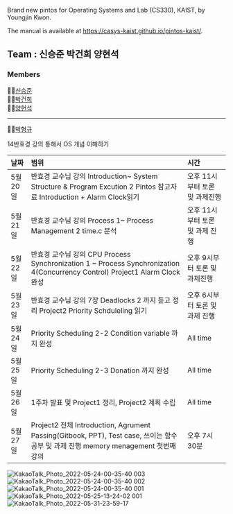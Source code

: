 Brand new pintos for Operating Systems and Lab (CS330), KAIST, by Youngjin Kwon.

The manual is available at https://casys-kaist.github.io/pintos-kaist/.


## Team : 신승준 박건희 양현석

### Members

👨‍💻[신승준](https://github.com/metacode22) <br/>
👨‍💻[박건희](https://github.com/connieya) <br/>
👨‍💻[양현석](https://github.com/piousangel) <br/>

---
👨‍💻[박형규](https://github.com/piousangel) <br/>

14반효경 강의 통해서 OS 개념 이해하기

|날짜|범위| 시간 |
|:----|:--- |:----|
|5월20일|반효경 교수님 강의 Introduction~ System Structure & Program Excution 2 Pintos 참고자료 Introduction + Alarm Clock읽기| 오후 11시부터 토론 및 과제진행 |
|5월21일|반효경 교수님 강의 Process 1~ Process Management 2 time.c 분석  | 오후 11시 부터 토론 및 과제 진행 |
|5월22일|반효경 교수님 강의 CPU Process Synchronization 1 ~ Process Synchronization 4(Concurrency Control) Project1 Alarm Clock 완성 | 오후 9시부터 토론 및 과제진행 |
|5월23일|반효경 교수님 강의 7장 Deadlocks 2 까지 듣고 정리 Project2 Priority Schduleling 읽기 | 오후 6시부터 토론 및 과제 진행 |
|5월24일| Priority Scheduling 2-2 Condition variable 까지 완성 | All time |
|5월25일| Priority Scheduling 2-3 Donation 까지 완성 | All time |
|5월26일| 1주차 발표 및 Project1 정리, Project2 계획 수립 | All time |
|5월27일| Project2 전체 Introduction, Agrument Passing(Gitbook, PPT), Test case, 쓰이는 함수 공부 및 과제 진행 memory menagement 첫번째 강의| 오후 7시 30분 |


![KakaoTalk_Photo_2022-05-24-00-35-40 003](https://user-images.githubusercontent.com/55525574/169855794-9181f8db-25dc-42fa-924a-55a3688d26d2.jpeg)
![KakaoTalk_Photo_2022-05-24-00-35-40 002](https://user-images.githubusercontent.com/55525574/169855814-724e859a-c6dc-4e13-adac-8e57a1e9e1e8.jpeg)
![KakaoTalk_Photo_2022-05-24-00-35-40 001](https://user-images.githubusercontent.com/55525574/169855819-917c8cef-7c4e-4248-9c40-8dc7b9b26e94.jpeg)
![KakaoTalk_Photo_2022-05-25-13-24-02 001](https://user-images.githubusercontent.com/55525574/170179460-df978c96-3b3f-4683-857b-0614d45fb303.jpeg)
![KakaoTalk_Photo_2022-05-31-23-59-17](https://user-images.githubusercontent.com/55525574/171205184-e8b1a9af-460d-45e6-861b-1589ced9c495.jpeg)




